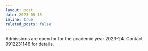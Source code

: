 ```yaml
---
layout: post
date: 2023-05-15 
inline: true
related_posts: false
---
```


Admissions are open for for the academic year 2023-24. Contact 9912231146 for details.
